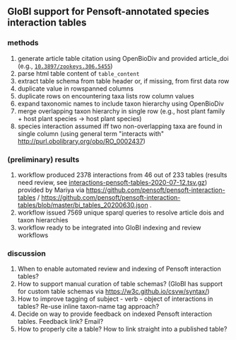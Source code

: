 
## GloBI support for Pensoft-annotated species interaction tables

### methods
1. generate article table citation using OpenBioDiv and provided article_doi (e.g., [```10.3897/zookeys.306.5455```](https://doi.org/10.3897/zookeys.306.5455))
1. parse html table content of ```table_content```
1. extract table schema from table header or, if missing, from first data row
1. duplicate value in rowspanned columns 
1. duplicate rows on encountering taxa lists row column values
1. expand taxonomic names to include taxon hierarchy using OpenBioDiv
1. merge overlapping taxon hierarchy in single row (e.g., host plant family + host plant species -> host plant species)
1. species interaction assumed iff two non-overlapping taxa are found in single column (using general term "interacts with" http://purl.obolibrary.org/obo/RO_0002437)

### (preliminary) results
1. workflow produced 2378 interactions from 46 out of 233 tables (results need review, see [interactions-pensoft-tables-2020-07-12.tsv.gz](interactions-pensoft-tables-2020-07-12.tsv.gz)) provided by Mariya via https://github.com/pensoft/pensoft-interaction-tables / https://github.com/pensoft/pensoft-interaction-tables/blob/master/bi_tables_20200630.json . 
1. workflow issued 7569 unique sparql queries to resolve article dois and taxon hierarchies
1. workflow ready to be integrated into GloBI indexing and review workflows

### discussion
1. When to enable automated review and indexing of Pensoft interaction tables? 
2. How to support manual curation of table schemas? (GloBI has support for custom table schemas via https://w3c.github.io/csvw/syntax/)
3. How to improve tagging of subject - verb - object of interactions in tables? Re-use inline taxon-name tag approach?
4. Decide on way to provide feedback on indexed Pensoft interaction tables. Feedback link? Email? 
5. How to properly cite a table? How to link straight into a published table? 


